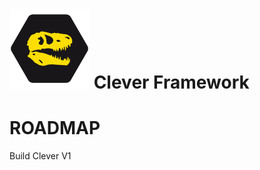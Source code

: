 # [![CLEVER Logo](https://raw.githubusercontent.com/imperodesign/skeleton/master/app/assets/src/img/skeleton-logo.png?raw=true)](http://cleverframework.io/) Clever Framework

# ROADMAP

Build Clever V1
